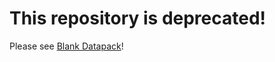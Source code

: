 # This repository is deprecated!
Please see [Blank Datapack](https://github.com/DBTderpbox/Blank-Datapack)!
